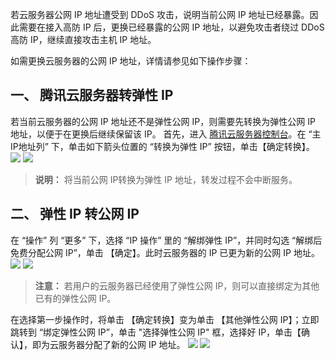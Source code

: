 若云服务器公网 IP 地址遭受到 DDoS 攻击，说明当前公网 IP 地址已经暴露。因此需要在接入高防 IP 后，更换已经暴露的公网 IP 地址，以避免攻击者绕过 DDoS 高防 IP，继续直接攻击主机 IP 地址。

如需更换云服务器的公网 IP 地址，详情请参见如下操作步骤：

## 一、 腾讯云服务器转弹性 IP
若当前云服务器的公网 IP 地址还不是弹性公网 IP，则需要先转换为弹性公网 IP 地址，以便于在更换后继续保留该 IP。
首先，进入 [腾讯云服务器控制台](https://console.cloud.tencent.com/cvm/overview)。在 “主IP地址列” 下，单击如下箭头位置的 “转换为弹性 IP” 按钮，单击【确定转换】。
![](
https://main.qcloudimg.com/raw/2f32746e93a2e80eeca8d22a59ac1916.png)
![](https://main.qcloudimg.com/raw/fe92e1b6dfb7db8ab4ce60b23ea20382.png)
>**说明：**
>将当前公网 IP转换为弹性 IP 地址，转发过程不会中断服务。

## 二、 弹性 IP 转公网 IP
在 “操作” 列 “更多” 下，选择 “IP 操作” 里的 “解绑弹性 IP”，并同时勾选 “解绑后免费分配公网 IP”，单击 【确定】。此时云服务器的 IP 已更为新的公网 IP 地址。
![](https://main.qcloudimg.com/raw/7b17baa39966082c9e9141df34b6da6d.png)
![](https://main.qcloudimg.com/raw/f53d07b45b605f774b92cbacd7d13234.png)

>**注意：**
>若用户的云服务器已经使用了弹性公网 IP，则可以直接绑定为其他已有的弹性公网 IP。

在选择第一步操作时，将单击 【确定转换】变为单击 【其他弹性公网 IP】；立即跳转到 “绑定弹性公网 IP”，单击 "选择弹性公网 IP" 框，选择好 IP，单击【确认】，即为云服务器分配了新的公网 IP 地址。
![](https://main.qcloudimg.com/raw/f723f59784620ef56f52bed7b5ba773d.png)
![](
https://main.qcloudimg.com/raw/b7ab651d329a3281b2095a21cfc11f37.png)
